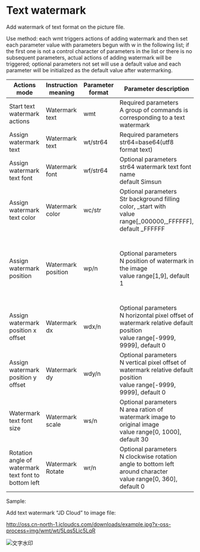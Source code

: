 # Text watermark

Add watermark of text format on the picture file.

Use method: each wmt triggers actions of adding watermark and then set each parameter value with parameters begun with w in the following list; if the first one is not a control character of parameters in the list or there is no subsequent parameters, actual actions of adding watermark will be triggered; optional parameters not set will use a default value and each parameter will be initialized as the default value after watermarking.

|Actions mode|Instruction meaning|Parameter format|Parameter description|Result description|
|-|-|-|-|-|
|Start text watermark actions|Watermark text|wmt|Required parameters<br>A group of commands is corresponding to a text watermark|Start one text watermark action processing|
|Assign watermark text|Watermark text|wt/str64|Required parameters<br>str64=base64(utf8 format text)|A maximum of 16 Chinese characters|
|Assign watermark text font|Watermark font|wf/str64|Optional parameters<br>str64 watermark text font name<br>default Simsun|only support Simsun temporarily|
|Assign watermark text color|Watermark color|wc/str|Optional parameters<br>Str background filling color, _start with<br>value range[_000000,_FFFFFF], default _FFFFFF|Watermark text color, relative to RRGGBB (also support RGB)|
|Assign watermark position|Watermark position|wp/n|Optional parameters<br>N position of watermark in the image<br>value range[1,9], default 1|Position correspondence, range in turn by row from top left corner to bottom right corner<br>1 2 3<br>4 5 6<br>7 8 9|
|Assign watermark position x offset|Watermark dx|wdx/n|Optional parameters<br>N horizontal pixel offset of watermark relative default position<br>value range[-9999, 9999], default 0|Watermark horizontal pixel offset relative to default position is till image boundary|
|Assign watermark position y offset|Watermark dy|wdy/n|Optional parameters<br>N vertical pixel offset of watermark relative default position<br>value range[-9999, 9999], default 0|Watermark vertical pixel offset relative to default position is till image boundary|
|Watermark text font size|Watermark scale|ws/n|Optional parameters<br>N area ration of watermark image to original image<br>value range[0, 1000], default 30|Area ration of watermark text to original image (0.X%), default 30|
|Rotation angle of watermark text font to bottom left|Watermark Rotate|wr/n|Optional parameters<br>N clockwise rotation angle to bottom left around character<br>value range[0, 360], default 0||

Sample:

Add text watermark “JD Cloud” to image file:

http://oss.cn-north-1.jcloudcs.com/downloads/example.jpg?x-oss-process=img/wmt/wt/5Lqs5Lic5LqR

![文字水印](https://github.com/jdcloudcom/cn/blob/edit/image/Object-Storage-Service/OSS-063.jpg)
